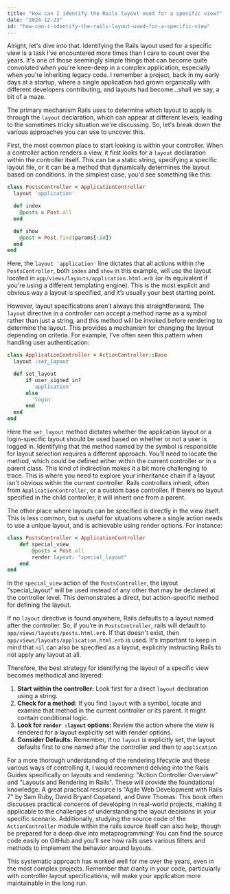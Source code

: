 ```yaml
---
title: "How can I identify the Rails layout used for a specific view?"
date: "2024-12-23"
id: "how-can-i-identify-the-rails-layout-used-for-a-specific-view"
---
```


Alright, let's dive into that. Identifying the Rails layout used for a specific view is a task I’ve encountered more times than I care to count over the years. It's one of those seemingly simple things that can become quite convoluted when you're knee-deep in a complex application, especially when you're inheriting legacy code. I remember a project, back in my early days at a startup, where a single application had grown organically with different developers contributing, and layouts had become…shall we say, a bit of a maze.

The primary mechanism Rails uses to determine which layout to apply is through the `layout` declaration, which can appear at different levels, leading to the sometimes tricky situation we're discussing. So, let's break down the various approaches you can use to uncover this.

First, the most common place to start looking is within your controller. When a controller action renders a view, it first looks for a `layout` declaration within the controller itself. This can be a static string, specifying a specific layout file, or it can be a method that dynamically determines the layout based on conditions. In the simplest case, you'd see something like this:

```ruby
class PostsController < ApplicationController
  layout 'application'

  def index
    @posts = Post.all
  end

  def show
    @post = Post.find(params[:id])
  end
end
```

Here, the `layout 'application'` line dictates that all actions within the `PostsController`, both `index` and `show` in this example, will use the layout located in `app/views/layouts/application.html.erb` (or its equivalent if you're using a different templating engine). This is the most explicit and obvious way a layout is specified, and it’s usually your best starting point.

However, layout specifications aren’t always this straightforward. The `layout` directive in a controller can accept a method name as a symbol rather than just a string, and this method will be invoked before rendering to determine the layout. This provides a mechanism for changing the layout depending on criteria. For example, I've often seen this pattern when handling user authentication:

```ruby
class ApplicationController < ActionController::Base
  layout :set_layout

  def set_layout
      if user_signed_in?
        'application'
      else
        'login'
      end
  end
end
```
Here the `set_layout` method dictates whether the application layout or a login-specific layout should be used based on whether or not a user is logged in. Identifying that the method named by the symbol is responsible for layout selection requires a different approach. You'll need to locate the method, which could be defined either within the current controller or in a parent class. This kind of indirection makes it a bit more challenging to trace. This is where you need to explore your inheritance chain if a layout isn't obvious within the current controller. Rails controllers inherit, often from `ApplicationController`, or a custom base controller. If there’s no layout specified in the child controller, it will inherit one from a parent.

The other place where layouts can be specified is directly in the view itself. This is less common, but is useful for situations where a single action needs to use a unique layout, and is achievable using render options. For instance:

```ruby
class PostsController < ApplicationController
    def special_view
        @posts = Post.all
        render layout: "special_layout"
    end
end
```

In the `special_view` action of the `PostsController`, the layout "special_layout" will be used instead of any other that may be declared at the controller level. This demonstrates a direct, but action-specific method for defining the layout.

If no `layout` directive is found anywhere, Rails defaults to a layout named after the controller. So, if you’re in `PostsController`, rails will default to `app/views/layouts/posts.html.erb`. If that doesn't exist, then `app/views/layouts/application.html.erb` is used. It's important to keep in mind that `nil` can also be specified as a layout, explicitly instructing Rails to not apply any layout at all.

Therefore, the best strategy for identifying the layout of a specific view becomes methodical and layered:

1.  **Start within the controller:** Look first for a direct `layout` declaration using a string.
2.  **Check for a method:** If you find `layout` with a symbol, locate and examine that method in the current controller or its parent. It might contain conditional logic.
3. **Look for `render :layout` options:** Review the action where the view is rendered for a layout explicitly set with render options.
4.  **Consider Defaults:** Remember, if no `layout` is explicitly set, the layout defaults first to one named after the controller and then to `application`.

For a more thorough understanding of the rendering lifecycle and these various ways of controlling it, I would recommend delving into the Rails Guides specifically on layouts and rendering: "Action Controller Overview" and "Layouts and Rendering in Rails". These will provide the foundational knowledge. A great practical resource is "Agile Web Development with Rails 7" by Sam Ruby, David Bryant Copeland, and Dave Thomas. This book often discusses practical concerns of developing in real-world projects, making it applicable to the challenges of understanding the layout decisions in your specific scenario. Additionally, studying the source code of the `ActionController` module within the rails source itself can also help, though be prepared for a deep dive into metaprogramming! You can find the source code easily on GitHub and you’ll see how rails uses various filters and methods to implement the behavior around layouts.

This systematic approach has worked well for me over the years, even in the most complex projects. Remember that clarity in your code, particularly with controller layout specifications, will make your application more maintainable in the long run.
